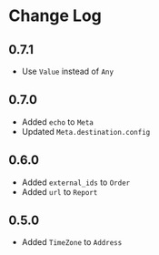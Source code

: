 # Change Log

## 0.7.1

- Use `Value` instead of `Any`

## 0.7.0

- Added `echo` to `Meta`
- Updated `Meta.destination.config`

## 0.6.0

- Added `external_ids` to `Order`
- Added `url` to `Report`

## 0.5.0

- Added `TimeZone` to `Address`
